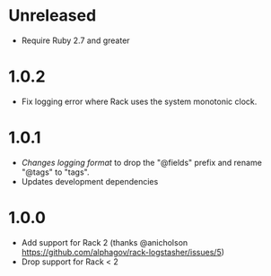# Unreleased

- Require Ruby 2.7 and greater

# 1.0.2

- Fix logging error where Rack uses the system monotonic clock.

# 1.0.1

- *Changes logging format* to drop the "@fields" prefix and rename "@tags" to "tags".
- Updates development dependencies

# 1.0.0

- Add support for Rack 2 (thanks @anicholson https://github.com/alphagov/rack-logstasher/issues/5)
- Drop support for Rack < 2
